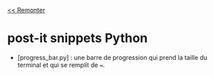 [<< Remonter](..)

# post-it snippets Python

* [progress_bar.py] : une barre de progression qui prend la taille du
  terminal et qui se remplit de `=`.